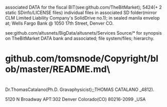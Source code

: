 
 associated DATA for the fiscal BIT(see:github.com/TheBitMarket);
 5424(+ 2 static SDinfo/LICENSE files) individual files in associated SD folder(mirror CLM Limited Liability Company's SolidDrive no.1);
in sealed manila envelop at; Wells Fargo Bank @ 1050 17th Street, Denver CO.


see:github.com/altusnets/BigData/altusnets/Services Source/*
for synopsis on TheBitMarket DATA bank and associated; file system/files; hierarchy.

# github.com/tomsnode/Copyright/blob/master/README.md\

#
Dr.ThomasCatalano(Ph.D. Gravaphysicist);;THOMAS CATALANO _4812).

5120 N Broadway APT:302 Denver Colorado(CO) 80216-2099 _USA
